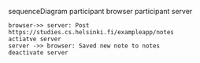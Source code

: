 sequenceDiagram
    participant browser
    participant server

    browser->> server: Post https://studies.cs.helsinki.fi/exampleapp/notes
    actiatve server
    server ->> browser: Saved new note to notes
    deactivate server 
    
